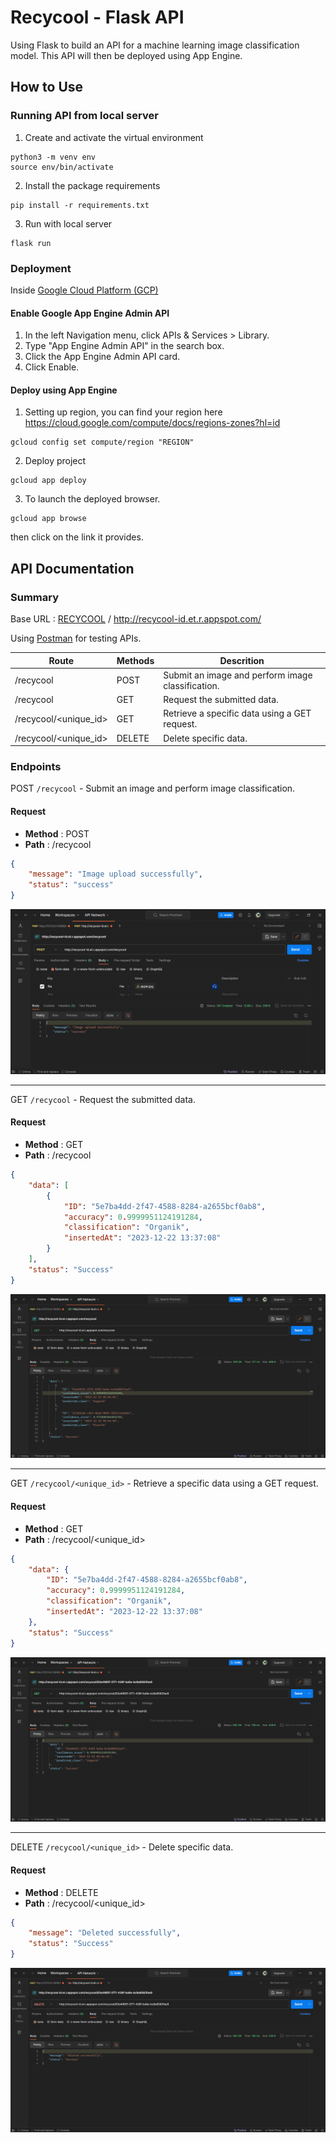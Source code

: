 # Recycool - Flask API
Using Flask to build an API for a machine learning image classification model. This API will then be deployed using App Engine.

## How to Use

### Running API from local server

 1. Create and activate the virtual environment
  ```
 python3 -m venv env
 source env/bin/activate
 ```
 2. Install the package requirements
 ```
 pip install -r requirements.txt
 ```
 3. Run with local server
 ```
 flask run
 ```
### Deployment

Inside [Google Cloud Platform (GCP)](https://console.cloud.google.com/welcome)

#### Enable Google App Engine Admin API

 1. In the left Navigation menu, click APIs & Services > Library.
 2. Type "App Engine Admin API" in the search box.
 3. Click the App Engine Admin API card.
 4. Click Enable.

#### Deploy using App Engine

 1. Setting up region, you can find your region here https://cloud.google.com/compute/docs/regions-zones?hl=id
```
gcloud config set compute/region "REGION"
```
 2. Deploy project
```
gcloud app deploy
```
 3. To launch the deployed browser.
```
gcloud app browse
```
then click on the link it provides.

## API Documentation

### Summary
Base URL : [RECYCOOL](http://recycool-id.et.r.appspot.com/) / http://recycool-id.et.r.appspot.com/

Using [Postman](https://www.postman.com/) for testing APIs.

| Route | Methods | Descrition |
| --------------- | --------------- | --------------- |
| /recycool    | POST    | Submit an image and perform image classification.    |
| /recycool    | GET    | Request the submitted data.    |
| /recycool/<unique_id>    | GET    | Retrieve a specific data using a GET request.    |
| /recycool/<unique_id>    | DELETE    | Delete specific data.    |

###  Endpoints 

POST `/recycool` - Submit an image and perform image classification.

#### Request 
- **Method** : POST
- **Path** : /recycool

```json
{
    "message": "Image upload successfully",
    "status": "success"
}
```
![POST](./img_documentation/post.png)

---

GET `/recycool` - Request the submitted data.

#### Request 
- **Method** : GET
- **Path** : /recycool

```json
{
    "data": [
        {
            "ID": "5e7ba4dd-2f47-4588-8284-a2655bcf0ab8",
            "accuracy": 0.9999951124191284,
            "classification": "Organik",
            "insertedAt": "2023-12-22 13:37:08"
        }
    ],
    "status": "Success"
}
```

![GET](./img_documentation/get.png)

---

GET `/recycool/<unique_id>` - Retrieve a specific data using a GET request.

#### Request 
- **Method** : GET
- **Path** : /recycool/<unique_id>

```json
{
    "data": {
        "ID": "5e7ba4dd-2f47-4588-8284-a2655bcf0ab8",
        "accuracy": 0.9999951124191284,
        "classification": "Organik",
        "insertedAt": "2023-12-22 13:37:08"
    },
    "status": "Success"
}
```

![GET ID](./img_documentation/get_byid.png)

---

DELETE `/recycool/<unique_id>` - Delete specific data.

#### Request 
- **Method** : DELETE
- **Path** : /recycool/<unique_id>

```json
{
    "message": "Deleted successfully",
    "status": "Success"
}
```

![DELETE](./img_documentation/delete_byid.png)
